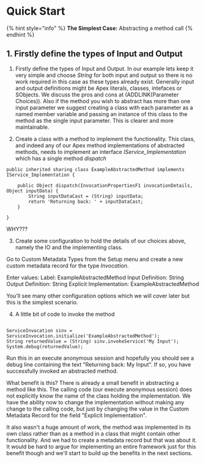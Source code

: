 # Quick Start

{% hint style="info" %}
**The Simplest Case:** Abstracting a method call
{% endhint %}

## 1. Firstly define the types of Input and Output


1. Firstly define the types of Input and Output. In our example lets keep it very simple and choose *String* for both input and output so there is no work required in this case as these types already exist. Generally input and output definitions might be Apex literals, classes, intefaces or SObjects. We discuss the pros and cons at (ADDLINK(Parameter Choices)). Also if the method you wish to abstract has more than one input parameter we suggest creating a class with each parameter as a named member variable and passing an instance of this class to the method as the single input parameter. This is clearer and more maintainable.


2. Create a class with a method to implement the functionality. This class, and indeed any of our Apex method implementations of abstracted methods, needs to implement an interface *IService_Implementation* which has a single method *dispatch*

```
public inherited sharing class ExampleAbstractedMethod implements IService_Implementation {
 
    public Object dispatch(InvocationPropertiesF1 invocationDetails, Object inputData) {
        String inputDataCast = (String) inputData;
        return 'Returning back: ' + inputDataCast;
    }
 
}

```

WHY???


3. Create some configuration to hold the details of our choices above, namely the IO and the implementing class.

Go to Custom Metadata Types from the Setup menu and create a new custom metadata record for the type *Invocation*. 

Enter values:
Label: ExampleAbstractedMethod
Input Definition: String
Output Definition: String
Explicit Implementation: ExampleAbstractedMethod

You'll see many other configuration options which we will cover later but this is the simplest scenario.



4. A little bit of code to invoke the method

```

ServiceInvocation sinv = ServiceInvocation.initialize('ExampleAbstractedMethod');
String returnedValue = (String) sinv.invokeService('My Input');
System.debug(returnedValue);

```

Run this in an execute anonymous session and hopefully you should see a debug line containing the text "Returning back: My Input". If so, you have successfully invoked an abstracted method.

What benefit is this? There is already a small benefit in abstracting a method like this. The calling code (our execute anonymous session) does not explicitly know the name of the class holding the implementation. We have the ability now to change the implementation without making any change to the calling code, but just by changing the value in the Custom Metadata Record for the field "Explicit Implementation". 

It also wasn't a huge amount of work, the method was implemented in its own class rather than as a method in a class that might contain other functionality. And we had to create a metadata record but that was about it. It would be hard to argue for implementing an entire framework just for this benefit though and we'll start to build up the benefits in the next sections. 


